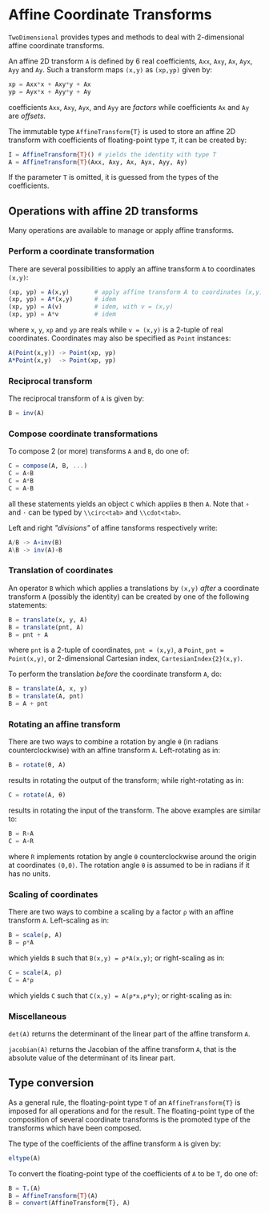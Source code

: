 # Affine Coordinate Transforms

`TwoDimensional` provides types and methods to deal with 2-dimensional affine
coordinate transforms.

An affine 2D transform `A` is defined by 6 real coefficients, `Axx`, `Axy`,
`Ax`, `Ayx`, `Ayy` and `Ay`. Such a transform maps `(x,y)` as `(xp,yp)` given
by:

```julia
xp = Axx*x + Axy*y + Ax
yp = Ayx*x + Ayy*y + Ay
```

coefficients `Axx`, `Axy`, `Ayx`, and `Ayy` are *factors* while coefficients `Ax`
and `Ay` are *offsets*.

The immutable type `AffineTransform{T}` is used to store an affine 2D transform
with coefficients of floating-point type `T`, it can be created by:

```julia
I = AffineTransform{T}() # yields the identity with type T
A = AffineTransform{T}(Axx, Axy, Ax, Ayx, Ayy, Ay)
```

If the parameter `T` is omitted, it is guessed from the types of the
coefficients.


## Operations with affine 2D transforms

Many operations are available to manage or apply affine transforms.


### Perform a coordinate transformation

There are several possibilities to apply an affine transform `A` to coordinates
`(x,y)`:

```julia
(xp, yp) = A(x,y)       # apply affine transform A to coordinates (x,y)
(xp, yp) = A*(x,y)      # idem
(xp, yp) = A(v)         # idem, with v = (x,y)
(xp, yp) = A*v          # idem
```

where `x`, `y`, `xp` and `yp` are reals while `v = (x,y)` is a 2-tuple of real
coordinates.  Coordinates may also be specified as `Point` instances:

```julia
A(Point(x,y)) -> Point(xp, yp)
A*Point(x,y)  -> Point(xp, yp)
```


### Reciprocal transform

The reciprocal transform of `A` is given by:

```julia
B = inv(A)
```

### Compose coordinate transformations

To compose 2 (or more) transforms `A` and `B`, do one of:

```julia
C = compose(A, B, ...)
C = A∘B
C = A*B
C = A⋅B
```

all these statements yields an object `C` which applies `B` then `A`.  Note
that `∘` and `⋅` can be typed by `\\circ<tab>` and `\\cdot<tab>`.

Left and right *"divisions"* of affine tansforms respectively write:

```julia
A/B -> A∘inv(B)
A\B -> inv(A)∘B
```


### Translation of coordinates

An operator `B` which which applies a translations by `(x,y)` *after* a
coordinate transform `A` (possibly the identity) can be created by one of the
following statements:

```julia
B = translate(x, y, A)
B = translate(pnt, A)
B = pnt + A
```

where `pnt` is a 2-tuple of coordinates, `pnt = (x,y)`, a `Point`, `pnt =
Point(x,y)`, or 2-dimensional Cartesian index, `CartesianIndex{2}(x,y)`.

To perform the translation *before* the coordinate transform `A`, do:

```julia
B = translate(A, x, y)
B = translate(A, pnt)
B = A + pnt
```

### Rotating an affine transform

There are two ways to combine a rotation by angle `θ` (in radians
counterclockwise) with an affine transform `A`. Left-rotating as in:

```julia
B = rotate(θ, A)
```

results in rotating the output of the transform; while right-rotating as in:

```julia
C = rotate(A, θ)
```

results in rotating the input of the transform. The above examples are similar
to:

```julia
B = R∘A
C = A∘R
```

where `R` implements rotation by angle `θ` counterclockwise around the origin
at coordinates `(0,0)`. The rotation angle `θ` is assumed to be in radians if
it has no units.


### Scaling of coordinates

There are two ways to combine a scaling by a factor `ρ` with an affine
transform `A`. Left-scaling as in:

```julia
B = scale(ρ, A)
B = ρ*A
```

which yields `B` such that `B(x,y) = ρ*A(x,y)`; or right-scaling as in:

```julia
C = scale(A, ρ)
C = A*ρ
```

which yields `C` such that `C(x,y) = A(ρ*x,ρ*y)`; or right-scaling as in:


### Miscellaneous

`det(A)` returns the determinant of the linear part of the affine transform
`A`.

`jacobian(A)` returns the Jacobian of the affine transform `A`, that is the
absolute value of the determinant of its linear part.


## Type conversion

As a general rule, the floating-point type `T` of an `AffineTransform{T}` is
imposed for all operations and for the result.  The floating-point type of the
composition of several coordinate transforms is the promoted type of the
transforms which have been composed.

The type of the coefficients of the affine transform `A`  is given by:

```julia
eltype(A)
```

To convert the floating-point type of the coefficients of `A` to be `T`, do one
of:

```julia
B = T.(A)
B = AffineTransform{T}(A)
B = convert(AffineTransform{T}, A)
```
